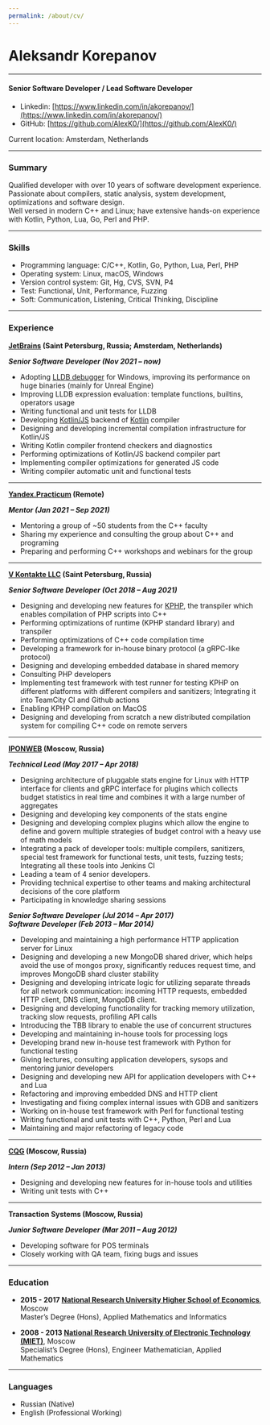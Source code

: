```yaml
---
permalink: /about/cv/
---
```


# Aleksandr Korepanov

---
#### Senior Software Developer / Lead Software Developer

- Linkedin: [https://www.linkedin.com/in/akorepanov/](https://www.linkedin.com/in/akorepanov/)
- GitHub: [https://github.com/AlexK0/](https://github.com/AlexK0/)

Current location: Amsterdam, Netherlands

---
### Summary
Qualified developer with over 10 years of software development experience.\
Passionate about compilers, static analysis, system development, optimizations and software design.\
Well versed in modern C++ and Linux; have extensive hands-on experience with Kotlin, Python, Lua, Go, Perl and PHP.

---
### Skills
- Programming language: C/C++, Kotlin, Go, Python, Lua, Perl, PHP
- Operating system: Linux, macOS, Windows
- Version control system: Git, Hg, CVS, SVN, P4
- Test: Functional, Unit, Performance, Fuzzing
- Soft: Communication, Listening, Critical Thinking, Discipline

---
### Experience

**[JetBrains](https://www.jetbrains.com/) (Saint Petersburg, Russia; Amsterdam, Netherlands)**

_**Senior Software Developer (Nov 2021 – now)**_
- Adopting [LLDB debugger](https://lldb.llvm.org/) for Windows, improving its performance on huge binaries (mainly for Unreal Engine)
- Improving LLDB expression evaluation: template functions, builtins, operators usage
- Writing functional and unit tests for LLDB
- Developing [Kotlin/JS](https://kotlinlang.org/docs/js-overview.html) backend of [Kotlin](https://github.com/JetBrains/kotlin) compiler
- Designing and developing incremental compilation infrastructure for Kotlin/JS
- Writing Kotlin compiler frontend checkers and diagnostics
- Performing optimizations of Kotlin/JS backend compiler part
- Implementing compiler optimizations for generated JS code
- Writing compiler automatic unit and functional tests

---
**[Yandex.Practicum](https://practicum.yandex.ru/) (Remote)**

_**Mentor (Jan 2021 – Sep 2021)**_
- Mentoring a group of ~50 students from the C++ faculty
- Sharing my experience and consulting the group about C++ and programing
- Preparing and performing C++ workshops and webinars for the group

---
**[V Kontakte LLC](https://vk.com/) (Saint Petersburg, Russia)**

_**Senior Software Developer (Oct 2018 – Aug 2021)**_
- Designing and developing new features for [KPHP](https://github.com/VKCOM/kphp), the transpiler which enables compilation of PHP scripts into C++
- Performing optimizations of runtime (KPHP standard library) and transpiler
- Performing optimizations of C++ code compilation time
- Developing a framework for in-house binary protocol (a gRPC-like protocol)
- Designing and developing embedded database in shared memory
- Consulting PHP developers
- Implementing test framework with test runner for testing KPHP on different platforms with different compilers and sanitizers; Integrating it into TeamCity CI and Github actions
- Enabling KPHP compilation on MacOS
- Designing and developing from scratch a new distributed compilation system for compiling C++ code on remote servers

---
**[IPONWEB](https://www.iponweb.com/) (Moscow, Russia)**

_**Technical Lead (May 2017 – Apr 2018)**_
- Designing architecture of pluggable stats engine for Linux with HTTP interface for clients and gRPC interface for plugins which collects budget statistics in real time and combines it with a large number of aggregates
- Designing and developing key components of the stats engine
- Designing and developing complex plugins which allow the engine to define and govern multiple strategies of budget control with a heavy use of math models
- Integrating a pack of developer tools: multiple compilers, sanitizers, special test framework for functional tests, unit tests, fuzzing tests; Integrating all these tools into Jenkins CI
- Leading a team of 4 senior developers.
- Providing technical expertise to other teams and making architectural decisions of the core platform
- Participating in knowledge sharing sessions

_**Senior Software Developer (Jul 2014 – Apr 2017)**_\
_**Software Developer (Feb 2013 – Mar 2014)**_
- Developing and maintaining a high performance HTTP application server for Linux
- Designing and developing a new MongoDB shared driver, which helps avoid the use of mongos proxy, significantly reduces request time, and improves MongoDB shard cluster stability
- Designing and developing intricate logic for utilizing separate threads for all network communication: incoming HTTP requests, embedded HTTP client, DNS client, MongoDB client.
- Designing and developing functionality for tracking memory utilization, tracking slow requests, profiling API calls
- Introducing the TBB library to enable the use of concurrent structures
- Developing and maintaining in-house tools for processing logs
- Developing brand new in-house test framework with Python for functional testing
- Giving lectures, consulting application developers, sysops and mentoring junior developers
- Designing and developing new API for application developers with C++ and Lua
- Refactoring and improving embedded DNS and HTTP client
- Investigating and fixing complex internal issues with GDB and sanitizers
- Working on in-house test framework with Perl for functional testing
- Writing functional and unit tests with C++, Python, Perl and Lua
- Maintaining and major refactoring of legacy code

---
**[CQG](https://www.cqg.com/) (Moscow, Russia)**

_**Intern (Sep 2012 – Jan 2013)**_
- Designing and developing new features for in-house tools and utilities
- Writing unit tests with C++

---
**Transaction Systems (Moscow, Russia)**

_**Junior Software Developer (Mar 2011 – Aug 2012)**_
- Developing software for POS terminals
- Closely working with QA team, fixing bugs and issues

---
### Education

- **2015 - 2017 [National Research University Higher School of Economics](https://www.hse.ru/en/)**, Moscow\
Master’s Degree (Hons), Applied Mathematics and Informatics

- **2008 - 2013 [National Research University of Electronic Technology (MIET)](https://eng.miet.ru/)**, Moscow\
Specialist’s Degree (Hons), Engineer Mathematician, Applied Mathematics

---
### Languages
- Russian (Native)
- English (Professional Working)
